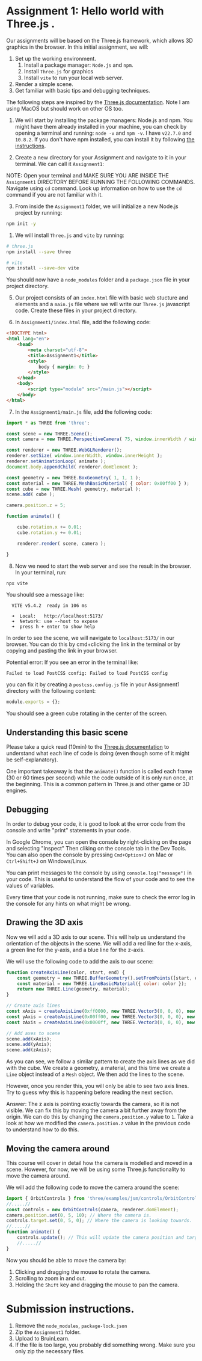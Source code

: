 # Assignment 1: Hello world with Three.js .

Our assignments will be based on the Three.js framework, which allows 3D graphics in the browser. In this initial assignment, we will:

1. Set up the working environment.
   1. Install a package manager: `Node.js` and `npm`.
   2. Install `Three.js` for graphics
   3. Install `vite` to run your local web server.
2. Render a simple scene.
3. Get familiar with basic tips and debugging techniques.

The following steps are inspired by the [Three.js documentation](https://threejs.org/docs/#manual/en/introduction/Installation). Note I am using MacOS but should work on other OS too.

1. We will start by installing the package managers: Node.js and npm. You might have them already installed in your machine, you can check by opening a terminal and running:
`node -v` and `npm -v`. I have `v22.7.0` and `10.8.2`.
If you don't have npm installed, you can install it by following [the instructions](https://nodejs.org/en/download/package-manager).

2. Create a new directory for your Assignment and navigate to it in your terminal. We can call it `Assignment1`:

NOTE: Open your terminal and MAKE SURE YOU ARE INSIDE THE `Assignment1` DIRECTORY BEFORE RUNNING THE FOLLOWING COMMANDS. Navigate using `cd` command. Look up information on how to use the `cd` command if you are not familiar with it.

3. From inside the `Assignment1` folder, we will initialize a new Node.js project by running:
```bash 
npm init -y
```
1. We will install `Three.js` and `vite` by running:
```bash
# three.js
npm install --save three

# vite
npm install --save-dev vite
```
You should now have a `node_modules` folder and a `package.json` file in your project directory.

5. Our project consists of an `index.html` file with basic web stucture and elements and a `main.js` file where we will write our `Three.js` javascript code. Create these files in your project directory.

6. In `Assignment1/index.html` file, add the following code:
```html
<!DOCTYPE html>
<html lang="en">
	<head>
		<meta charset="utf-8">
		<title>Assignment1</title>
		<style>
			body { margin: 0; }
		</style>
	</head>
	<body>
		<script type="module" src="/main.js"></script>
	</body>
</html>
```

7. In the `Assignment1/main.js` file, add the following code:
```javascript
import * as THREE from 'three';

const scene = new THREE.Scene();
const camera = new THREE.PerspectiveCamera( 75, window.innerWidth / window.innerHeight, 0.1, 1000 );

const renderer = new THREE.WebGLRenderer();
renderer.setSize( window.innerWidth, window.innerHeight );
renderer.setAnimationLoop( animate );
document.body.appendChild( renderer.domElement );

const geometry = new THREE.BoxGeometry( 1, 1, 1 );
const material = new THREE.MeshBasicMaterial( { color: 0x00ff00 } );
const cube = new THREE.Mesh( geometry, material );
scene.add( cube );

camera.position.z = 5;

function animate() {

	cube.rotation.x += 0.01;
	cube.rotation.y += 0.01;

	renderer.render( scene, camera );

}
```

8. Now we need to start the web server and see the result in the browser. In your terminal, run:
```bash
npx vite
```
You should see a message like:
```
  VITE v5.4.2  ready in 106 ms

  ➜  Local:   http://localhost:5173/
  ➜  Network: use --host to expose
  ➜  press h + enter to show help
```

In order to see the scene, we will navigate to `localhost:5173/` in our browser. You can do this by cmd+clicking the link in the terminal or by copying and pasting the link in your browser.

Potential error: If you see an error in the terminal like:
```
Failed to load PostCSS config: Failed to load PostCSS config
```
you can fix it by creating a `postcss.config.js` file in your Assignment1 directory with the following content:
```javascript
module.exports = {};
```

You should see a green cube rotating in the center of the screen.



## Understanding this basic scene
Please take a quick read (10min) to the [Three.js documentation](https://threejs.org/docs/#manual/en/introduction/Creating-a-scene) to understand what each line of code is doing (even though some of it might be self-explanatory).

One important takeaway is that the `animate()` function is called each frame (30 or 60 times per second) while the code outside of it is only run once, at the beginning. This is a common pattern in Three.js and other game or 3D engines.


## Debugging
In order to debug your code, it is good to look at the error code from the console and write "print" statements in your code. 

In Google Chrome, you can open the console by right-clicking on the page and selecting "Inspect" Then cliking on the console tab in the Dev Tools. You can also open the console by pressing `Cmd+Option+J` on Mac or `Ctrl+Shift+J` on Windows/Linux.

You can print messages to the console by using `console.log("message")` in your code. This is useful to understand the flow of your code and to see the values of variables.

Every time that your code is not running, make sure to check the error log in the console for any hints on what might be wrong.


## Drawing the 3D axis

Now we will add a 3D axis to our scene. This will help us understand the orientation of the objects in the scene. We will add a red line for the x-axis, a green line for the y-axis, and a blue line for the z-axis.

We will use the following code to add the axis to our scene:
```javascript
function createAxisLine(color, start, end) {
    const geometry = new THREE.BufferGeometry().setFromPoints([start, end]);
    const material = new THREE.LineBasicMaterial({ color: color });
    return new THREE.Line(geometry, material);
}

// Create axis lines
const xAxis = createAxisLine(0xff0000, new THREE.Vector3(0, 0, 0), new THREE.Vector3(5, 0, 0)); // Red
const yAxis = createAxisLine(0x00ff00, new THREE.Vector3(0, 0, 0), new THREE.Vector3(0, 5, 0)); // Green
const zAxis = createAxisLine(0x0000ff, new THREE.Vector3(0, 0, 0), new THREE.Vector3(0, 0, 5)); // Blue

// Add axes to scene
scene.add(xAxis);
scene.add(yAxis);
scene.add(zAxis);
```

As you can see, we follow a similar pattern to create the axis lines as we did with the cube. We create a geometry, a material, and this time we create a `Line` object instead of a `Mesh` object. We then add the lines to the scene.

However, once you render this, you will only be able to see two axis lines. Try to guess why this is happening before reading the next section.

Answer: The z axis is pointing exactly towards the camera, so it is not visible. We can fix this by moving the camera a bit further away from the origin. We can do this by changing the `camera.position.y` value to `1`. Take a look at how we modified the `camera.position.z` value in the previous code to understand how to do this.

## Moving the camera around
This course will cover in detail how the camera is modelled and moved in a scene. However, for now, we will be using some Three.js functionality to move the camera around. 

We will add the following code to move the camera around the scene:
```javascript
import { OrbitControls } from 'three/examples/jsm/controls/OrbitControls';
//.....//
const controls = new OrbitControls(camera, renderer.domElement);
camera.position.set(0, 5, 10); // Where the camera is.
controls.target.set(0, 5, 0); // Where the camera is looking towards.
//.....//
function animate() {
	controls.update(); // This will update the camera position and target based on the user input.
	//.....//
}
```

Now you should be able to move the camera by:
1. Clicking and dragging the mouse to rotate the camera.
2. Scrolling to zoom in and out.
3. Holding the `Shift` key and dragging the mouse to pan the camera.



# Submission instructions.

1. Remove the `node_modules`, `package-lock.json`
2. Zip the `Assignment1` folder.
3. Upload to BruinLearn.
4. If the file is too large, you probably did something wrong. Make sure you only zip the necessary files.

   